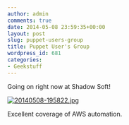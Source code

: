 ```yaml
---
author: admin
comments: true
date: 2014-05-08 23:59:35+00:00
layout: post
slug: puppet-users-group
title: Puppet User's Group
wordpress_id: 681
categories:
- Geekstuff
---
```


Going on right now at Shadow Soft!

[![20140508-195822.jpg](http://questy.org/wp-content/uploads/2014/05/20140508-195822.jpg)](http://questy.org/wp-content/uploads/2014/05/20140508-195822.jpg)

Excellent coverage of AWS automation.

